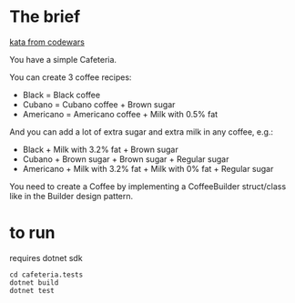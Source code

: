 # The brief

[kata from codewars](https://www.codewars.com/kata/59f6a855bee845d3cd000046)

You have a simple Cafeteria.

You can create 3 coffee recipes:
* Black = Black coffee
* Cubano = Cubano coffee + Brown sugar
* Americano = Americano coffee + Milk with 0.5% fat

And you can add a lot of extra sugar and extra milk in any coffee, e.g.:
* Black + Milk with 3.2% fat + Brown sugar
* Cubano + Brown sugar + Brown sugar + Regular sugar
* Americano + Milk with 3.2% fat + Milk with 0% fat + Regular sugar

You need to create a Coffee by implementing a CoffeeBuilder struct/class like in the Builder design pattern.

# to run

requires dotnet sdk

```
cd cafeteria.tests
dotnet build
dotnet test
```